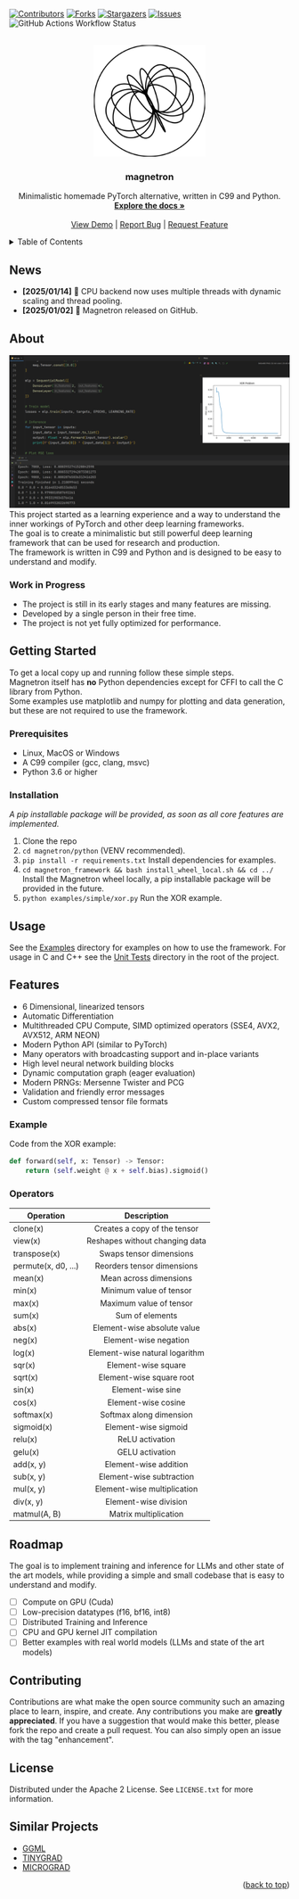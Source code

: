 [![Contributors][contributors-shield]][contributors-url]
[![Forks][forks-shield]][forks-url]
[![Stargazers][stars-shield]][stars-url]
[![Issues][issues-shield]][issues-url]
![GitHub Actions Workflow Status](https://img.shields.io/github/actions/workflow/status/MarioSieg/magnetron/cmake-multi-platform.yml?style=for-the-badge)


<br />
<div align="center">
  <a href="https://github.com/MarioSieg/magnetron">
    <img src="media/magnetron-logo.svg" alt="Logo" width="200" height="200">
  </a>

<h3 align="center">magnetron</h3>
  <p align="center">
    Minimalistic homemade PyTorch alternative, written in C99 and Python.
    <br />
    <a href="https://github.com/MarioSieg/magnetron/tree/master/python/examples/simple"><strong>Explore the docs »</strong></a>
    <br />
    <br />
    <a href="https://github.com/MarioSieg/magnetron/blob/master/python/examples/simple/xor.py">View Demo</a>
    |
    <a href="https://github.com/MarioSieg/magnetron/issues/new?labels=bug&template=bug-report---.md">Report Bug</a>
    |
    <a href="https://github.com/MarioSieg/magnetron/issues/new?labels=enhancement&template=feature-request---.md">Request Feature</a>
  </p>
</div>

<details>
  <summary>Table of Contents</summary>
  <ol>
    <li>
      <a href="#about-the-project">About The Project</a>
    </li>
    <li>
      <a href="#getting-started">Getting Started</a>
      <ul>
        <li><a href="#prerequisites">Prerequisites</a></li>
        <li><a href="#installation">Installation</a></li>
      </ul>
    </li>
    <li><a href="#usage">Usage</a></li>
    <li><a href="#roadmap">Roadmap</a></li>
    <li><a href="#contributing">Contributing</a></li>
    <li><a href="#license">License</a></li>
  </ol>
</details>

## News
- **[2025/01/14]** 🎉 CPU backend now uses multiple threads with dynamic scaling and thread pooling.
- **[2025/01/02]** 🎈 Magnetron released on GitHub.

## About

![ScreenShot](media/xor.png)
This project started as a learning experience and a way to understand the inner workings of PyTorch and other deep learning frameworks.<br>
The goal is to create a minimalistic but still powerful deep learning framework that can be used for research and production.<br>
The framework is written in C99 and Python and is designed to be easy to understand and modify.<br>

### Work in Progress
* The project is still in its early stages and many features are missing.
* Developed by a single person in their free time.
* The project is not yet fully optimized for performance.

## Getting Started

To get a local copy up and running follow these simple steps.<br>
Magnetron itself has **no** Python dependencies except for CFFI to call the C library from Python.<br>
Some examples use matplotlib and numpy for plotting and data generation, but these are not required to use the framework.

### Prerequisites
* Linux, MacOS or Windows
* A C99 compiler (gcc, clang, msvc)
* Python 3.6 or higher

### Installation
*A pip installable package will be provided, as soon as all core features are implemented.*
1. Clone the repo
2. `cd magnetron/python` (VENV recommended).
3. `pip install -r requirements.txt` Install dependencies for examples.
4. `cd magnetron_framework && bash install_wheel_local.sh && cd ../` Install the Magnetron wheel locally, a pip installable package will be provided in the future.
5. `python examples/simple/xor.py` Run the XOR example.

## Usage
See the [Examples](python/examples) directory for examples on how to use the framework.
For usage in C and C++ see the [Unit Tests](test) directory in the root of the project.

## Features
* 6 Dimensional, linearized tensors
* Automatic Differentiation
* Multithreaded CPU Compute, SIMD optimized operators (SSE4, AVX2, AVX512, ARM NEON)
* Modern Python API (similar to PyTorch)
* Many operators with broadcasting support and in-place variants
* High level neural network building blocks
* Dynamic computation graph (eager evaluation)
* Modern PRNGs: Mersenne Twister and PCG
* Validation and friendly error messages
* Custom compressed tensor file formats

### Example
Code from the XOR example:
```python
def forward(self, x: Tensor) -> Tensor:
    return (self.weight @ x + self.bias).sigmoid()
```

### Operators
<table>
  <thead>
    <tr>
      <th>Operation</th>
      <th><div align="center">Description</div></th>
    </tr>
  </thead>
  <tbody>
    <tr>
      <td>clone(x)</td>
      <td><div align="center">Creates a copy of the tensor</div></td>
    </tr>
    <tr>
      <td>view(x)</td>
      <td><div align="center">Reshapes without changing data</div></td>
    </tr>
    <tr>
      <td>transpose(x)</td>
      <td><div align="center">Swaps tensor dimensions</div></td>
    </tr>
    <tr>
      <td>permute(x, d0, ...)</td>
      <td><div align="center">Reorders tensor dimensions</div></td>
    </tr>
    <tr>
      <td>mean(x)</td>
      <td><div align="center">Mean across dimensions</div></td>
    </tr>
    <tr>
      <td>min(x)</td>
      <td><div align="center">Minimum value of tensor</div></td>
    </tr>
    <tr>
      <td>max(x)</td>
      <td><div align="center">Maximum value of tensor</div></td>
    </tr>
    <tr>
      <td>sum(x)</td>
      <td><div align="center">Sum of elements</div></td>
    </tr>
    <tr>
      <td>abs(x)</td>
      <td><div align="center">Element-wise absolute value</div></td>
    </tr>
    <tr>
      <td>neg(x)</td>
      <td><div align="center">Element-wise negation</div></td>
    </tr>
    <tr>
      <td>log(x)</td>
      <td><div align="center">Element-wise natural logarithm</div></td>
    </tr>
    <tr>
      <td>sqr(x)</td>
      <td><div align="center">Element-wise square</div></td>
    </tr>
    <tr>
      <td>sqrt(x)</td>
      <td><div align="center">Element-wise square root</div></td>
    </tr>
    <tr>
      <td>sin(x)</td>
      <td><div align="center">Element-wise sine</div></td>
    </tr>
    <tr>
      <td>cos(x)</td>
      <td><div align="center">Element-wise cosine</div></td>
    </tr>
    <tr>
      <td>softmax(x)</td>
      <td><div align="center">Softmax along dimension</div></td>
    </tr>
    <tr>
      <td>sigmoid(x)</td>
      <td><div align="center">Element-wise sigmoid</div></td>
    </tr>
    <tr>
      <td>relu(x)</td>
      <td><div align="center">ReLU activation</div></td>
    </tr>
    <tr>
      <td>gelu(x)</td>
      <td><div align="center">GELU activation</div></td>
    </tr>
    <tr>
      <td>add(x, y)</td>
      <td><div align="center">Element-wise addition</div></td>
    </tr>
    <tr>
      <td>sub(x, y)</td>
      <td><div align="center">Element-wise subtraction</div></td>
    </tr>
    <tr>
      <td>mul(x, y)</td>
      <td><div align="center">Element-wise multiplication</div></td>
    </tr>
    <tr>
      <td>div(x, y)</td>
      <td><div align="center">Element-wise division</div></td>
    </tr>
    <tr>
      <td>matmul(A, B)</td>
      <td><div align="center">Matrix multiplication</div></td>
    </tr>
  </tbody>
</table>

## Roadmap

The goal is to implement training and inference for LLMs and other state of the art models, while providing a simple and small codebase that is easy to understand and modify.

- [ ] Compute on GPU (Cuda)
- [ ] Low-precision datatypes (f16, bf16, int8)
- [ ] Distributed Training and Inference
- [ ] CPU and GPU kernel JIT compilation
- [ ] Better examples with real world models (LLMs and state of the art models)

## Contributing
Contributions are what make the open source community such an amazing place to learn, inspire, and create. Any contributions you make are **greatly appreciated**.
If you have a suggestion that would make this better, please fork the repo and create a pull request. You can also simply open an issue with the tag "enhancement".

## License
Distributed under the Apache 2 License. See `LICENSE.txt` for more information.

## Similar Projects

* [GGML](https://github.com/ggerganov/ggml)
* [TINYGRAD](https://github.com/tinygrad/tinygrad)
* [MICROGRAD](https://github.com/karpathy/micrograd)

<p align="right">(<a href="#readme-top">back to top</a>)</p>

[contributors-shield]: https://img.shields.io/github/contributors/MarioSieg/magnetron.svg?style=for-the-badge
[contributors-url]: https://github.com/MarioSieg/magnetron/graphs/contributors
[forks-shield]: https://img.shields.io/github/forks/MarioSieg/magnetron.svg?style=for-the-badge
[forks-url]: https://github.com/MarioSieg/magnetron/network/members
[stars-shield]: https://img.shields.io/github/stars/MarioSieg/magnetron.svg?style=for-the-badge
[stars-url]: https://github.com/MarioSieg/magnetron/stargazers
[issues-shield]: https://img.shields.io/github/issues/MarioSieg/magnetron.svg?style=for-the-badge
[issues-url]: https://github.com/MarioSieg/magnetron/issues
[license-shield]: https://img.shields.io/github/license/MarioSieg/magnetron.svg?style=for-the-badge
[license-url]: https://github.com/MarioSieg/magnetron/blob/master/LICENSE.txt
